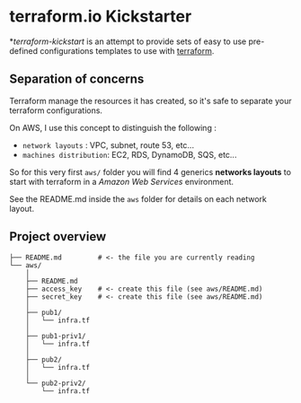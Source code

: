 # terraform.io Kickstarter

**terraform-kickstart* is an attempt to provide sets of easy to use 
pre-defined configurations templates to use with 
[terraform](https://www.terraform.io/).


## Separation of concerns

Terraform manage the resources it has created, so it's safe to separate
your terraform configurations.

On AWS, I use this concept to distinguish the following :

- `network layouts` : VPC, subnet, route 53, etc...
- `machines distribution`: EC2, RDS, DynamoDB, SQS, etc...

So for this very first `aws/` folder you will find 4 generics **networks 
layouts** to start with terraform in a *Amazon Web Services* environment.

See the README.md inside the `aws` folder for details on each network layout.

## Project overview

```
├── README.md         # <- the file you are currently reading
└── aws/
    │
    ├── README.md
    ├── access_key    # <- create this file (see aws/README.md)
    ├── secret_key    # <- create this file (see aws/README.md)
    │
    ├── pub1/
    │   └── infra.tf
    │
    ├── pub1-priv1/
    │   └── infra.tf
    │
    ├── pub2/
    │   └── infra.tf
    │
    └── pub2-priv2/
        └── infra.tf

```
